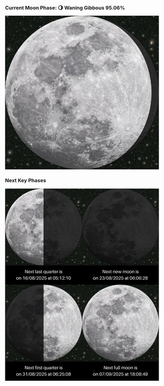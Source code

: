 ### Current Moon Phase: 🌖 Waning Gibbous 95.06%
![Moon Phase](moonphase.png)
### Next Key Phases
![Gallery](gallery.png)